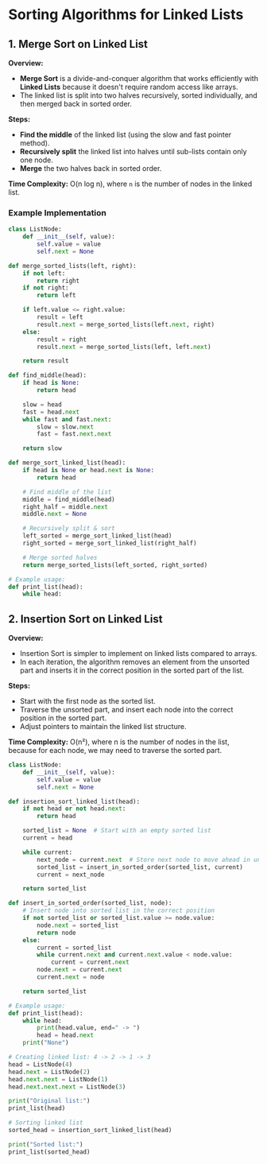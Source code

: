 # Sorting Algorithms for Linked Lists

## 1. Merge Sort on Linked List

**Overview:**

- **Merge Sort** is a divide-and-conquer algorithm that works efficiently with **Linked Lists** because it doesn't require random access like arrays.
- The linked list is split into two halves recursively, sorted individually, and then merged back in sorted order.

**Steps:**

- **Find the middle** of the linked list (using the slow and fast pointer method).
- **Recursively split** the linked list into halves until sub-lists contain only one node.
- **Merge** the two halves back in sorted order.

**Time Complexity:** O(n log n), where `n` is the number of nodes in the linked list.

### Example Implementation

```python
class ListNode:
    def __init__(self, value):
        self.value = value
        self.next = None

def merge_sorted_lists(left, right):
    if not left:
        return right
    if not right:
        return left

    if left.value <= right.value:
        result = left
        result.next = merge_sorted_lists(left.next, right)
    else:
        result = right
        result.next = merge_sorted_lists(left, left.next)

    return result

def find_middle(head):
    if head is None:
        return head

    slow = head
    fast = head.next
    while fast and fast.next:
        slow = slow.next
        fast = fast.next.next

    return slow

def merge_sort_linked_list(head):
    if head is None or head.next is None:
        return head

    # Find middle of the list
    middle = find_middle(head)
    right_half = middle.next
    middle.next = None

    # Recursively split & sort
    left_sorted = merge_sort_linked_list(head)
    right_sorted = merge_sort_linked_list(right_half)

    # Merge sorted halves
    return merge_sorted_lists(left_sorted, right_sorted)

# Example usage:
def print_list(head):
    while head:
```

## 2. Insertion Sort on Linked List

**Overview:**

- Insertion Sort is simpler to implement on linked lists compared to arrays.
- In each iteration, the algorithm removes an element from the unsorted part and inserts it in the correct position in the sorted part of the list.

**Steps:**

- Start with the first node as the sorted list.
- Traverse the unsorted part, and insert each node into the correct position in the sorted part.
- Adjust pointers to maintain the linked list structure.

**Time Complexity:** O(n²), where n is the number of nodes in the list, because for each node, we may need to traverse the sorted part.

```python
class ListNode:
    def __init__(self, value):
        self.value = value
        self.next = None

def insertion_sort_linked_list(head):
    if not head or not head.next:
        return head

    sorted_list = None  # Start with an empty sorted list
    current = head

    while current:
        next_node = current.next  # Store next node to move ahead in unsorted list
        sorted_list = insert_in_sorted_order(sorted_list, current)
        current = next_node

    return sorted_list

def insert_in_sorted_order(sorted_list, node):
    # Insert node into sorted list in the correct position
    if not sorted_list or sorted_list.value >= node.value:
        node.next = sorted_list
        return node
    else:
        current = sorted_list
        while current.next and current.next.value < node.value:
            current = current.next
        node.next = current.next
        current.next = node

    return sorted_list

# Example usage:
def print_list(head):
    while head:
        print(head.value, end=" -> ")
        head = head.next
    print("None")

# Creating linked list: 4 -> 2 -> 1 -> 3
head = ListNode(4)
head.next = ListNode(2)
head.next.next = ListNode(1)
head.next.next.next = ListNode(3)

print("Original list:")
print_list(head)

# Sorting linked list
sorted_head = insertion_sort_linked_list(head)

print("Sorted list:")
print_list(sorted_head)

```
